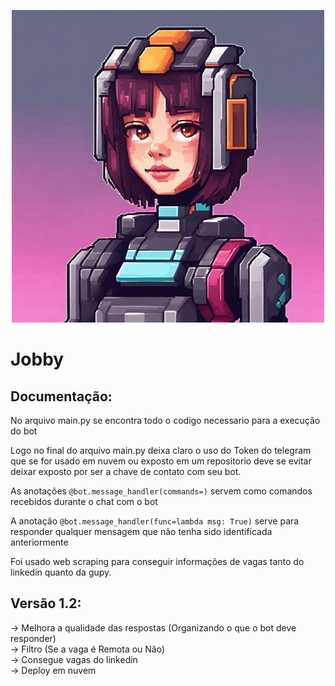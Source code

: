 <p align="center">
    <img src="https://github.com/Thassio141/job-public-bot/blob/main/image/imagem%20BOT.png" alt="image">
    <H1> Jobby </H1>
</p>

<h2>Documentação: </h2>

No arquivo main.py se encontra todo o codigo necessario para a execução do bot

Logo no final do arquivo main.py deixa claro o uso do Token do telegram que se for usado em nuvem ou exposto em um repositorio deve se evitar deixar exposto por ser a chave de contato com seu bot.

As anotações ```@bot.message_handler(commands=)``` servem como comandos recebidos durante o chat com o bot

A anotação ```@bot.message_handler(func=lambda msg: True)``` serve para responder qualquer mensagem que não tenha sido identificada anteriormente

Foi usado web scraping para conseguir informações de vagas tanto do linkedin quanto da gupy.

<h2>Versão 1.2:</h2>

-> Melhora a qualidade das respostas (Organizando o que o bot deve responder)
<br>
-> Filtro (Se a vaga é Remota ou Não)
<br>
-> Consegue vagas do linkedin
<br>
-> Deploy em nuvem
